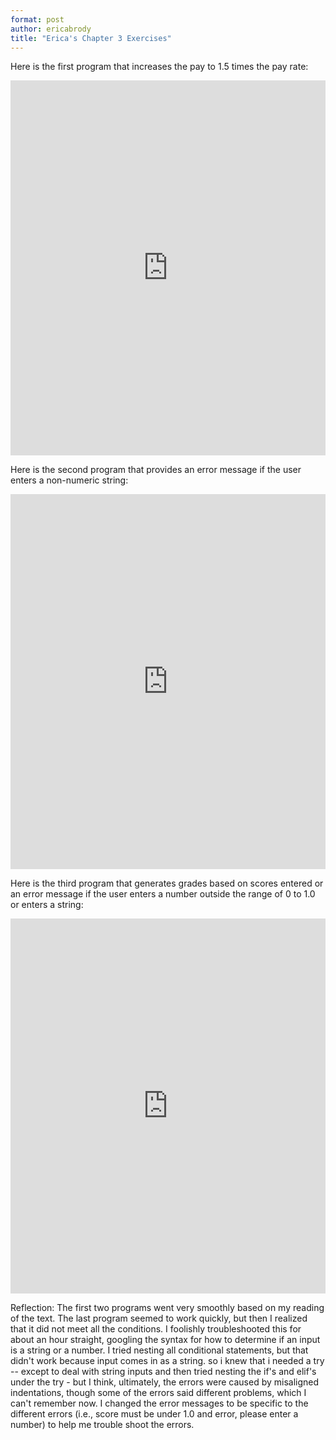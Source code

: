 ```yaml
---
format: post
author: ericabrody
title: "Erica's Chapter 3 Exercises"
---
```

Here is the first program that increases the pay to 1.5 times the pay rate:
<iframe src="https://trinket.io/embed/python/a3d95e643e" width="100%" height="600" frameborder="0" marginwidth="0" marginheight="0" allowfullscreen></iframe>

Here is the second program that provides an error message if the user enters a non-numeric string:
<iframe src="https://trinket.io/embed/python/ee9d1b1517" width="100%" height="600" frameborder="0" marginwidth="0" marginheight="0" allowfullscreen></iframe>

Here is the third program that generates grades based on scores entered or an error message if the user 
enters a number outside the range of 0 to 1.0 or enters a string:
<iframe src="https://trinket.io/embed/python/fbce5a9c7b" width="100%" height="600" frameborder="0" marginwidth="0" marginheight="0" allowfullscreen></iframe>

Reflection:
The first two programs went very smoothly based on my reading of the text. The last program seemed to work quickly, but then I realized
that it did not meet all the conditions. I foolishly troubleshooted this for about an hour straight, googling the syntax for 
how to determine if an input is a string or a number. I tried nesting all conditional statements, but that didn't work because 
input comes in as a string. so i knew that i needed a try -- except to deal with string inputs and then tried nesting the if's and 
elif's under the try - but I think, ultimately, the errors were caused by misaligned indentations, though some of the errors said 
different problems, which I can't remember now. I changed the error messages to be specific to the different errors (i.e., score must be under
1.0 and error, please enter a number) to help me trouble shoot the errors.
